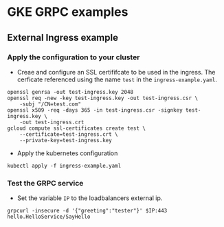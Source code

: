 # GKE GRPC examples

## External Ingress example

### Apply the configuration to your cluster
* Creae and configure an SSL certififcate to be used in the ingress.  The cerficate referenced using the name `test` in the `ingress-example.yaml`.
```
openssl genrsa -out test-ingress.key 2048
openssl req -new -key test-ingress.key -out test-ingress.csr \
    -subj "/CN=test.com"
openssl x509 -req -days 365 -in test-ingress.csr -signkey test-ingress.key \
    -out test-ingress.crt
gcloud compute ssl-certificates create test \
    --certificate=test-ingress.crt \
    --private-key=test-ingress.key
```
* Apply the kubernetes configuration
```
kubectl apply -f ingress-example.yaml
```

### Test the GRPC service 
* Set the variable `IP` to the loadbalancers external ip.
```
grpcurl -insecure -d '{"greeting":"tester"}' $IP:443 hello.HelloService/SayHello
```

